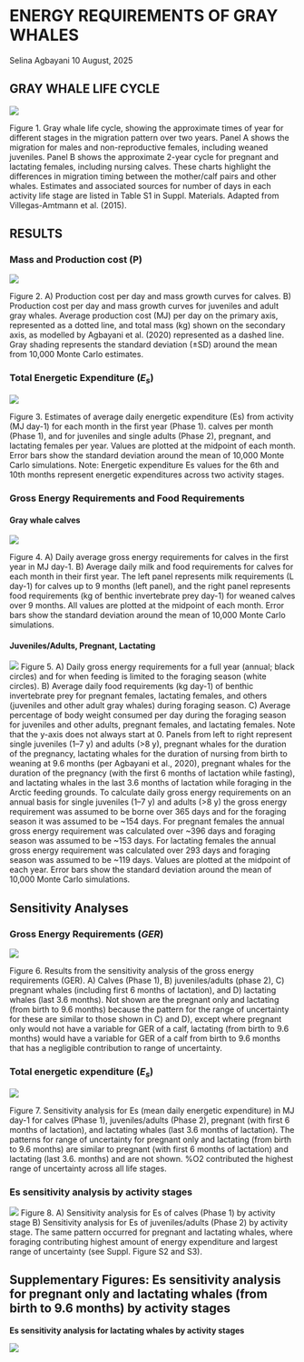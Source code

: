 ENERGY REQUIREMENTS OF GRAY WHALES
================
Selina Agbayani
10 August, 2025

## GRAY WHALE LIFE CYCLE

![](figures/Figure1_Lifecycle_v6.jpg)

Figure 1. Gray whale life cycle, showing the approximate times of year
for different stages in the migration pattern over two years. Panel A
shows the migration for males and non-reproductive females, including
weaned juveniles. Panel B shows the approximate 2-year cycle for
pregnant and lactating females, including nursing calves. These charts
highlight the differences in migration timing between the mother/calf
pairs and other whales. Estimates and associated sources for number of
days in each activity life stage are listed in Table S1 in Suppl.
Materials. Adapted from Villegas-Amtmann et al. (2015).

## RESULTS

### Mass and Production cost (P)

![](figures/Figure2_Pcost_multiplot.jpg)

Figure 2. A) Production cost per day and mass growth curves for calves.
B) Production cost per day and mass growth curves for juveniles and
adult gray whales. Average production cost (MJ) per day on the primary
axis, represented as a dotted line, and total mass (kg) shown on the
secondary axis, as modelled by Agbayani et al. (2020) represented as a
dashed line. Gray shading represents the standard deviation (±SD) around
the mean from 10,000 Monte Carlo estimates.

### Total Energetic Expenditure (*E<sub>s</sub>*)

![](figures/Figure3_Es_sensanalysis_allstages_multiplot.jpg)

Figure 3. Estimates of average daily energetic expenditure (Es) from
activity (MJ day-1) for each month in the first year (Phase 1). calves
per month (Phase 1), and for juveniles and single adults (Phase 2),
pregnant, and lactating females per year. Values are plotted at the
midpoint of each month. Error bars show the standard deviation around
the mean of 10,000 Monte Carlo simulations. Note: Energetic expenditure
Es values for the 6th and 10th months represent energetic expenditures
across two activity stages.

### Gross Energy Requirements and Food Requirements

#### Gray whale calves

![](figures/Figure4_Phase1_GER_Milk_FoodReqs.jpg)

Figure 4. A) Daily average gross energy requirements for calves in the
first year in MJ day-1. B) Average daily milk and food requirements for
calves for each month in their first year. The left panel represents
milk requirements (L day-1) for calves up to 9 months (left panel), and
the right panel represents food requirements (kg of benthic invertebrate
prey day-1) for weaned calves over 9 months. All values are plotted at
the midpoint of each month. Error bars show the standard deviation
around the mean of 10,000 Monte Carlo simulations.

#### Juveniles/Adults, Pregnant, Lactating

![](figures/Figure5_GER_FoodReqs_pctbodywt_multiplot.jpg) Figure 5. A)
Daily gross energy requirements for a full year (annual; black circles)
and for when feeding is limited to the foraging season (white circles).
B) Average daily food requirements (kg day-1) of benthic invertebrate
prey for pregnant females, lactating females, and others (juveniles and
other adult gray whales) during foraging season. C) Average percentage
of body weight consumed per day during the foraging season for juveniles
and other adults, pregnant females, and lactating females. Note that the
y-axis does not always start at 0. Panels from left to right represent
single juveniles (1–7 y) and adults (\>8 y), pregnant whales for the
duration of the pregnancy, lactating whales for the duration of nursing
from birth to weaning at 9.6 months (per Agbayani et al., 2020),
pregnant whales for the duration of the pregnancy (with the first 6
months of lactation while fasting), and lactating whales in the last 3.6
months of lactation while foraging in the Arctic feeding grounds. To
calculate daily gross energy requirements on an annual basis for single
juveniles (1–7 y) and adults (\>8 y) the gross energy requirement was
assumed to be borne over 365 days and for the foraging season it was
assumed to be ~154 days. For pregnant females the annual gross energy
requirement was calculated over ~396 days and foraging season was
assumed to be ~153 days. For lactating females the annual gross energy
requirement was calculated over 293 days and foraging season was assumed
to be ~119 days. Values are plotted at the midpoint of each year. Error
bars show the standard deviation around the mean of 10,000 Monte Carlo
simulations.

## Sensitivity Analyses

### Gross Energy Requirements (*GER*)

![](figures/Figure6_GER_sensanalysis_allstages_multiplot.jpg)

Figure 6. Results from the sensitivity analysis of the gross energy
requirements (GER). A) Calves (Phase 1), B) juveniles/adults (phase 2),
C) pregnant whales (including first 6 months of lactation), and D)
lactating whales (last 3.6 months). Not shown are the pregnant only and
lactating (from birth to 9.6 months) because the pattern for the range
of uncertainty for these are similar to those shown in C) and D), except
where pregnant only would not have a variable for GER of a calf,
lactating (from birth to 9.6 months) would have a variable for GER of a
calf from birth to 9.6 months that has a negligible contribution to
range of uncertainty.

### Total energetic expenditure (*E<sub>s</sub>*)

![](figures/Figure7_Es_sensAnalysis_allstages_permth_peryr.jpg)

Figure 7. Sensitivity analysis for Es (mean daily energetic expenditure)
in MJ day-1 for calves (Phase 1), juveniles/adults (Phase 2), pregnant
(with first 6 months of lactation), and lactating whales (last 3.6
months of lactation). The patterns for range of uncertainty for pregnant
only and lactating (from birth to 9.6 months) are similar to pregnant
(with first 6 months of lactation) and lactating (last 3.6. months) and
are not shown. %O2 contributed the highest range of uncertainty across
all life stages.

### Es sensitivity analysis by activity stages

![](figures/Figure8_Es_stacked_phase1_2_multipanel.jpg) Figure 8. A)
Sensitivity analysis for Es of calves (Phase 1) by activity stage B)
Sensitivity analysis for Es of juveniles/adults (Phase 2) by activity
stage. The same pattern occurred for pregnant and lactating whales,
where foraging contributing highest amount of energy expenditure and
largest range of uncertainty (see Suppl. Figure S2 and S3).

## Supplementary Figures: Es sensitivity analysis for pregnant only and lactating whales (from birth to 9.6 months) by activity stages

**Es sensitivity analysis for lactating whales by activity stages**

![](figures/FigureS2_Es_sensAnalysis_preglact_by_activitystage.jpg)

